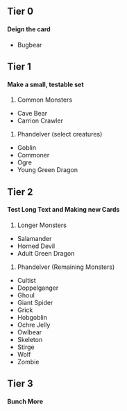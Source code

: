 ## Tier 0
#### Deign the card
* Bugbear

## Tier 1
#### Make a small, testable set
1. Common Monsters
* Cave Bear
* Carrion Crawler

1. Phandelver (select creatures)
* Goblin 
* Commoner
* Ogre
* Young Green Dragon

## Tier 2
#### Test Long Text and Making new Cards
1. Longer Monsters
* Salamander
* Horned Devil
* Adult Green Dragon

1. Phandelver (Remaining Monsters)
* Cultist
* Doppelganger
* Ghoul
* Giant Spider
* Grick
* Hobgoblin
* Ochre Jelly
* Owlbear
* Skeleton
* Stirge
* Wolf
* Zombie

## Tier 3
#### Bunch More 
